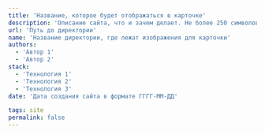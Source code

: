 ```yaml
---
title: 'Название, которое будет отображаться в карточке'
description: 'Описание сайта, что и зачем делает. Не более 250 символов'
url: 'Путь до директории'
name: 'Название директории, где лежат изображения для карточки'
authors:
  - 'Автор 1'
  - 'Автор 2'
stack:
  - 'Технология 1'
  - 'Технология 2'
  - 'Технология 3'
date: 'Дата создания сайта в формате ГГГГ-ММ-ДД'

tags: site
permalink: false
---
```

